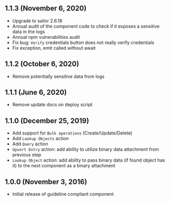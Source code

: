 ## 1.1.3 (November 6, 2020)

* Upgrade to sailor 2.6.18
* Annual audit of the component code to check if it exposes a sensitive data in the logs
* Annual npm vulnerabilities audit
* Fix bug: `Verify` credentials button does not really verify credentials
* Fix exception, emit called without await

## 1.1.2 (October 6, 2020)

* Remove potentially sensitive data from logs

## 1.1.1 (June 6, 2020)

* Remove update docs on deploy script

## 1.1.0 (December 25, 2019)

* Add support for `Bulk operations` (Create/Update/Delete)
* Add `Lookup Objects` action
* Add `Query` action
* `Upsert Entry` action: add ability to utilize binary data attachment from previous step
* `Lookup Object` action: add ability to pass binary data (if found object has it) to the next component as a binary attachment


## 1.0.0 (November 3, 2016)

* Initial release of guideline compliant component
